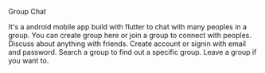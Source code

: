 
Group Chat

It's a android mobile app build with flutter to chat with many peoples
in a group. You can create group here or join a group to connect 
with peoples. Discuss about anything with friends. Create account
or signin with email and password. Search a group to find out a 
specific group. Leave a group if you want to.
